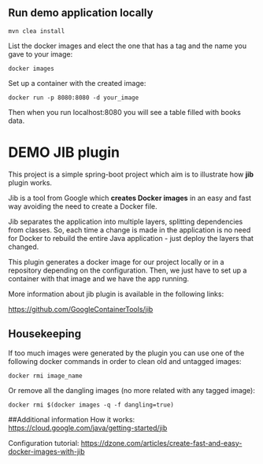 ## Run demo application locally
```mvn clea install```

List the docker images and elect the one that has a tag and the name you gave to your image:

```docker images```

Set up a container with the created image:

```docker run -p 8080:8080 -d your_image```

Then when you run localhost:8080 you will see a table filled with books data.

# DEMO JIB plugin
This project is a simple spring-boot project which aim is to illustrate how **jib** plugin works. 

Jib is a tool from Google which **creates Docker images** in an easy and fast way avoiding the need to create a Docker file.

Jib separates the application into multiple layers, splitting dependencies from classes. So, each time a change is made in the application is no need for Docker to rebuild the entire Java application - just deploy the layers that changed.

This plugin generates a docker image for our project locally or in a repository depending on the configuration. Then, we just have to set up a container with that image and we have the app running.

More information about jib plugin is available in the following links:

https://github.com/GoogleContainerTools/jib

## Housekeeping
If too much images were generated by the plugin you can use one of the following docker commands in order to clean old and untagged images:

```docker rmi image_name```

Or remove all the dangling images (no more related with any tagged image):

```docker rmi $(docker images -q -f dangling=true)```

##Additional information
How it works: https://cloud.google.com/java/getting-started/jib

Configuration tutorial: https://dzone.com/articles/create-fast-and-easy-docker-images-with-jib
